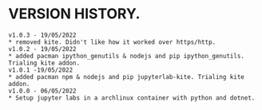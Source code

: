 # VERSION HISTORY.
    v1.0.3 - 19/05/2022
    * removed kite. Didn't like how it worked over https/http.
    v1.0.2 - 19/05/2022
    * added pacman ipython_genutils & nodejs and pip ipython_genutils. Trialing kite addon.
    v1.0.1 -19/05/2022
    * added pacman npm & nodejs and pip jupyterlab-kite. Trialing kite addon.
    v1.0.0 - 06/05/2022
    * Setup jupyter labs in a archlinux container with python and dotnet.